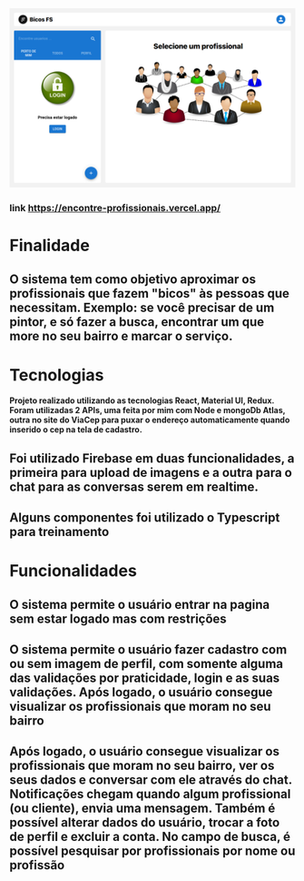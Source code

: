 ![alt text](./public/site.PNG)

### link https://encontre-profissionais.vercel.app/


#                                                 Finalidade
## O sistema tem como objetivo aproximar os profissionais que fazem "bicos" às pessoas que necessitam. Exemplo: se você precisar de um pintor, e só fazer a busca, encontrar um que more no seu bairro e marcar o serviço.


#                                                 Tecnologias 
#### Projeto realizado utilizando as tecnologias React, Material UI, Redux. Foram utilizadas 2 APIs, uma feita por mim com Node e mongoDb Atlas, outra no site do ViaCep para puxar o endereço automaticamente quando inserido o cep na tela de cadastro. 

## Foi utilizado Firebase em duas funcionalidades, a primeira para upload de imagens e a outra para o chat para as conversas serem em realtime.

## Alguns componentes foi utilizado o Typescript para treinamento 

#                                               Funcionalidades

## O sistema permite o usuário entrar na pagina sem estar logado mas com restrições 
## O sistema permite o usuário fazer cadastro com ou sem imagem de perfil, com somente alguma das validações por praticidade, login e as suas validações. Após logado, o usuário consegue visualizar os profissionais que moram no seu bairro

## Após logado, o usuário consegue visualizar os profissionais que moram no seu bairro, ver os seus dados e conversar com ele através do chat. Notificações chegam quando algum profissional (ou cliente), envia uma mensagem. Também é possível alterar dados do usuário, trocar a foto de perfil e excluir a conta. No campo de busca, é possível pesquisar por profissionais por nome ou profissão
